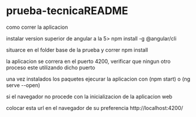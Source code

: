 # prueba-tecnicaREADME 

como correr la aplicacion

instalar version superior de angular a la 5>
npm install -g @angular/cli

situarce en el folder base de la prueba y correr
npm install 

la aplicacion se correra en el puerto 4200, verificar que ningun otro proceso este utilizando dicho puerto

una vez instalados los paquetes ejecurar la aplicacion con 
(npm start) o (ng serve --open)


si el navegador no procede con la inicializacion de la aplicacion web 

colocar esta url en el navegador de su preferencia
http://localhost:4200/


